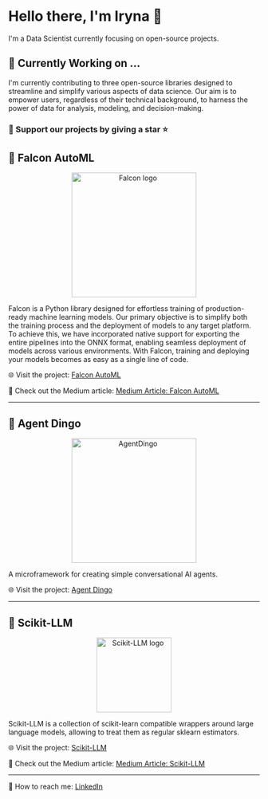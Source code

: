 # Hello there, I'm Iryna 👋

I'm a Data Scientist currently focusing on open-source projects. 

## 🔭 Currently Working on ...

I'm currently contributing to three open-source libraries designed to streamline and simplify various aspects of data science. Our aim is to empower users, regardless of their technical background, to harness the power of data for analysis, modeling, and decision-making.

### 🤝 Support our projects by giving a star ⭐

## 🦅 Falcon AutoML 
<p align="center">
<picture>
  <source media="(prefers-color-scheme: light)" srcset="https://gist.githubusercontent.com/OKUA1/43d26803ba9cccd1ea478bb491fd9b83/raw/c02f02a0c570360cf56897cf9d3165a7ad909b3f/falcon_black.svg" >
  <source media="(prefers-color-scheme: dark)" srcset="https://gist.githubusercontent.com/OKUA1/43d26803ba9cccd1ea478bb491fd9b83/raw/c02f02a0c570360cf56897cf9d3165a7ad909b3f/falcon_white.svg">
  <img alt="Falcon logo" src="https://gist.githubusercontent.com/OKUA1/43d26803ba9cccd1ea478bb491fd9b83/raw/c02f02a0c570360cf56897cf9d3165a7ad909b3f/falcon_black.svg" height = "250">
</picture>
</p>

Falcon is a Python library designed for effortless training of production-ready machine learning models. Our primary objective is to simplify both the training process and the deployment of models to any target platform. To achieve this, we have incorporated native support for exporting the entire pipelines into the ONNX format, enabling seamless deployment of models across various environments. With Falcon, training and deploying your models becomes as easy as a single line of code.

🌐 Visit the project: [Falcon AutoML](https://github.com/OKUA1/falcon)

📝 Check out the Medium article: [Medium Article: Falcon AutoML](https://medium.com/@o.kostromin/effortless-model-training-and-deployment-using-falcon-ml-onnx-and-fastapi-338a0984e0b8)

<hr/>

## 🦊 Agent Dingo

<p align="center">
<picture>
  <img src="https://github.com/OKUA1/agent_dingo/blob/main/logo.png?raw=true" alt="AgentDingo" width="250" height = "250">
</picture>
</p>

A microframework for creating simple conversational AI agents.

🌐 Visit the project: [Agent Dingo](https://github.com/OKUA1/agent_dingo)

<hr/>

## 🚀 Scikit-LLM

<p align="center">
<picture>
  <source media="(prefers-color-scheme: light)" srcset="https://gist.githubusercontent.com/OKUA1/43d26803ba9cccd1ea478bb491fd9b83/raw/c02f02a0c570360cf56897cf9d3165a7ad909b3f/skllm_color.svg" >
  <source media="(prefers-color-scheme: dark)" srcset="https://gist.githubusercontent.com/OKUA1/43d26803ba9cccd1ea478bb491fd9b83/raw/c02f02a0c570360cf56897cf9d3165a7ad909b3f/skllm_white.svg">
  <img alt="Scikit-LLM logo" src="https://gist.githubusercontent.com/OKUA1/43d26803ba9cccd1ea478bb491fd9b83/raw/c02f02a0c570360cf56897cf9d3165a7ad909b3f/skllm_color.svg" height="150">
</picture>
</p>

Scikit-LLM is a collection of scikit-learn compatible wrappers around large language models, allowing to treat them as regular sklearn estimators. 

🌐 Visit the project: [Scikit-LLM](https://github.com/iryna-kondr/scikit-llm)

📝 Check out the Medium article: [Medium Article: Scikit-LLM](https://medium.com/@iryna230520/scikit-llm-nlp-with-chatgpt-in-scikit-learn-733b92ab74b1)

<hr/>

📧 How to reach me: [LinkedIn](https://www.linkedin.com/in/iryna-kondrashchenko-673800155/)
